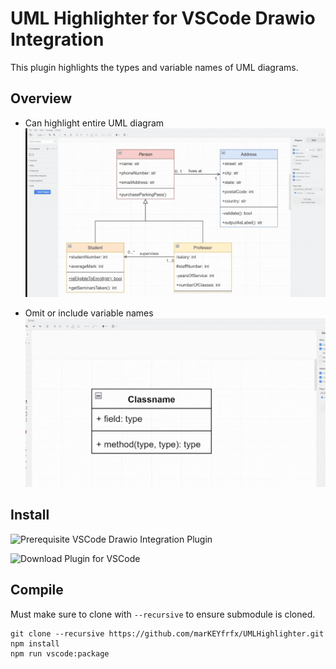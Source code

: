 # UML Highlighter for VSCode Drawio Integration

This plugin highlights the types and variable names of UML diagrams.

## Overview

* Can highlight entire UML diagram
![Highlight Diagram](/doc/whole-diagram.gif)

* Omit or include variable names
![Highlight Diagram](/doc/types-and-vars.gif)

## Install

![Prerequisite VSCode Drawio Integration Plugin](https://marketplace.visualstudio.com/items?itemName=hediet.vscode-drawio)

![Download Plugin for VSCode](https://marketplace.visualstudio.com/items?itemName=MarKEYfrfx.umlhighlighter)

## Compile
Must make sure to clone with `--recursive` to ensure submodule is cloned.
```
git clone --recursive https://github.com/marKEYfrfx/UMLHighlighter.git
npm install
npm run vscode:package
```